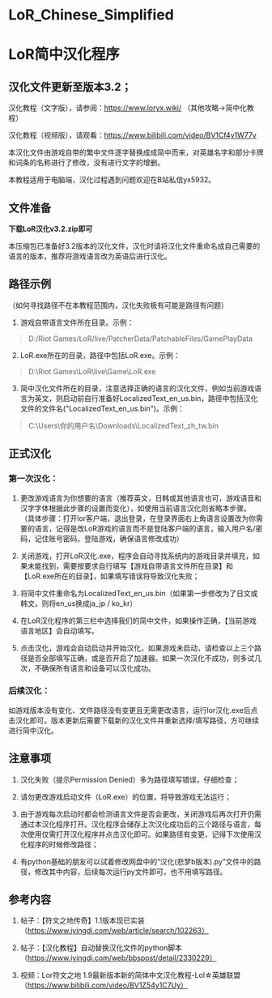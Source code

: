 # LoR_Chinese_Simplified
# LoR简中汉化程序

## 汉化文件更新至版本3.2；
汉化教程（文字版），请参阅：https://www.loryx.wiki/ （其他攻略→简中化教程）

汉化教程（视频版），请观看：https://www.bilibili.com/video/BV1Cf4y1W77y

本汉化文件由游戏自带的繁中文件逐字替换成成简中而来，对英雄名字和部分卡牌和词条的名称进行了修改，没有进行文字的增删。

本教程适用于电脑端，汉化过程遇到问题欢迎在B站私信yx5932。

## 文件准备
**下载LoR汉化v3.2.zip即可**

本压缩包已准备好3.2版本的汉化文件，汉化时请将汉化文件重命名成自己需要的语言的版本，推荐将游戏语言改为英语后进行汉化。

## 路径示例

（如何寻找路径不在本教程范围内，汉化失败极有可能是路径有问题）

1. 游戏自带语言文件所在目录。示例：

> D:/Riot Games/LoR/live/PatcherData/PatchableFiles/GamePlayData

2. LoR.exe所在的目录，路径中包括LoR.exe。示例：

> D:\Riot Games\LoR\live\Game\LoR.exe

3. 简中汉化文件所在的目录，注意选择正确的语言的汉化文件，例如当前游戏语言为英文，则启动前自行准备好LocalizedText_en_us.bin，路径中包括汉化文件的文件名("LocalizedText_en_us.bin")。示例：

> C:\Users\你的用户名\Downloads\LocalizedText_zh_tw.bin


## 正式汉化

### 第一次汉化：

1. 更改游戏语言为你想要的语言（推荐英文，日韩或其他语言也可，游戏语音和汉字字体根据此步骤的设置而变化），如使用当前语言汉化则省略本步骤。
（具体步骤：打开lor客户端，退出登录，在登录界面右上角语言设置改为你需要的语言，记得是改LoR游戏的语言而不是登陆客户端的语言，输入用户名/密码，记住账号密码，登陆游戏，确保语言修改成功）

2. 关闭游戏，打开LoR汉化.exe，程序会自动寻找系统内的游戏目录并填充，如果未能找到，需要按要求自行填写【游戏自带语言文件所在目录】和【LoR.exe所在的目录】，如果填写错误将导致汉化失败；

3. 将简中文件重命名为LocalizedText_en_us.bin（如果第一步修改为了日文或韩文，则将en_us换成ja_jp / ko_kr）

4. 在LoR汉化程序的第三栏中选择我们的简中文件，如果操作正确，【当前游戏语言地区】会自动填写。

5. 点击汉化，游戏会自动启动并开始汉化，如果游戏未启动，请检查以上三个路径是否全部填写正确，或是否开启了加速器。如果一次汉化不成功，则多试几次，不确保所有语言和设备可以汉化成功。

### 后续汉化：

如游戏版本没有变化、文件路径没有变更且无需更改语言，运行lor汉化.exe后点击汉化即可。版本更新后需要下载新的汉化文件并重新选择/填写路径，方可继续进行简中汉化。


## 注意事项

1. 汉化失败（提示Permission Denied）多为路径填写错误，仔细检查；

2. 请勿更改游戏启动文件（LoR.exe）的位置，将导致游戏无法运行；

3. 由于游戏每次启动时都会检测语言文件是否会更改，关闭游戏后再次打开仍需通过本汉化程序打开。汉化程序会储存上次汉化成功后的三个路径与语言，每次使用仅需打开汉化程序并点击汉化即可。如果路径有变更，记得下次使用汉化程序的时候修改路径；

4. 有python基础的朋友可以试着修改网盘中的“汉化(悲梦b版本).py”文件中的路径，修改其中内容，后续每次运行py文件即可，也不用填写路径。


## 参考内容
1. 帖子：【符文之地传奇】1.1版本现已实装（https://www.iyingdi.com/web/article/search/102263）

2. 帖子：【汉化教程】自动替换汉化文件的python脚本（https://www.iyingdi.com/web/bbspost/detail/2330229）

3. 视频：Lor符文之地 1.9最新版本新的简体中文汉化教程-Lol☆英雄联盟（https://www.bilibili.com/video/BV1Z54y1C7Uy）
